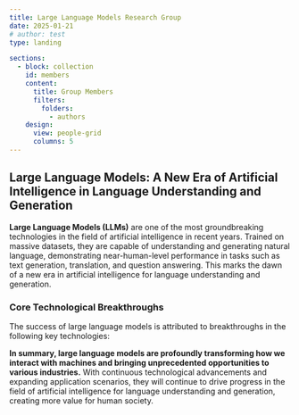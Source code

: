 ```yaml
---
title: Large Language Models Research Group
date: 2025-01-21
# author: test
type: landing

sections:
  - block: collection
    id: members
    content:
      title: Group Members
      filters:
        folders:
          - authors
    design:
      view: people-grid
      columns: 5
---
```


## Large Language Models: A New Era of Artificial Intelligence in Language Understanding and Generation

**Large Language Models (LLMs)** are one of the most groundbreaking technologies in the field of artificial intelligence in recent years. Trained on massive datasets, they are capable of understanding and generating natural language, demonstrating near-human-level performance in tasks such as text generation, translation, and question answering. This marks the dawn of a new era in artificial intelligence for language understanding and generation.

### Core Technological Breakthroughs

The success of large language models is attributed to breakthroughs in the following key technologies:

**In summary, large language models are profoundly transforming how we interact with machines and bringing unprecedented opportunities to various industries.** With continuous technological advancements and expanding application scenarios, they will continue to drive progress in the field of artificial intelligence for language understanding and generation, creating more value for human society.